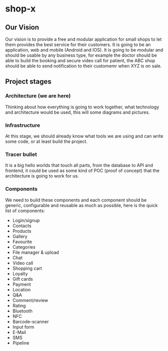 # shop-x
## Our Vision
Our vision is to provide a free and modular application for small shops to let them provides the best service for their customers.
It is going to be an application, web and mobile (Android and IOS).
It is going to be modular and should be usable by any business type, for example the doctor should be able to build the booking and secure video call for patient, the ABC shop should be able to send notification to their customemr when XYZ is on sale.

## Project stages
### Architecture (we are here)
Thinking about how everything is going to work together, what technology and architecture would be used, this will some diagrams and pictures.
### Infrastructure
At this stage, we should already know what tools we are using and can write some code, or at least build the project.
### Tracer bullet
It is a big hello worlds that touch all parts, from the database to API and frontend, it could be used as some kind of POC (proof of concept) that the architecture is going to work for us.
### Components
We need to build these components and each component should be generic, configurable and reusable as much as possible, here is the quick list of components:
* Login/signup
* Contacts
* Products
* Gallery
* Favourite
* Categories
* File manager & upload
* Chat
* Video call
* Shopping cart
* Loyalty
* Gift cards
* Payment
* Location
* Q&A
* Comment/review
* Rating
* Bluetooth 
* NFC
* Barcode-scanner
* Input form
* E-Mail
* SMS
* Pipeline
